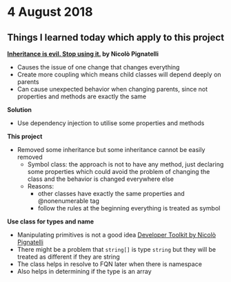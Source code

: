 # 4 August 2018
## Things I learned today which apply to this project
**[Inheritance is evil. Stop using it.](https://codeburst.io/inheritance-is-evil-stop-using-it-6c4f1caf5117) by Nicolò Pignatelli**
- Causes the issue of one change that changes everything
- Create more coupling which means child classes will depend deeply on parents
- Can cause unexpected behavior when changing parents, since not properties and methods are exactly the same

**Solution**
- Use dependency injection to utilise some properties and methods

**This project**
- Removed some inheritance but some inheritance cannot be easily removed
    - Symbol class: the approach is not to have any method, just declaring some properties which could avoid the problem of changing the class and the behavior is changed everywhere else
    - Reasons:
        - other classes have exactly the same properties and @nonenumerable tag
        - follow the rules at the beginning everything is treated as symbol

**Use class for types and name**
- Manipulating primitives is not a good idea [Developer Toolkit by Nicolò Pignatelli](https://drive.google.com/open?id=141VmyAfXlNK_xvfEwSB5f-Olghu7sz_1)
- There might be a problem that ```string[]``` is type ```string``` but they will be treated as different if they are string
- The class helps in resolve to FQN later when there is namespace
- Also helps in determining if the type is an array